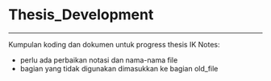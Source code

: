 # Thesis_Development
---

Kumpulan koding dan dokumen untuk progress thesis IK
Notes: 
* perlu ada perbaikan notasi dan nama-nama file
* bagian yang tidak digunakan dimasukkan ke bagian old_file